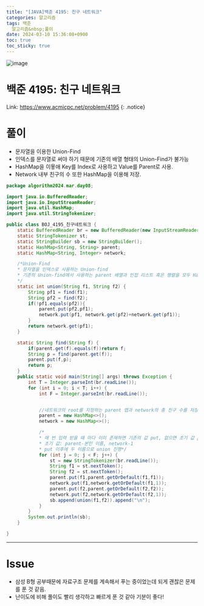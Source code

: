 ```yaml
---
title: "[JAVA]백준 4195: 친구 네트워크"
categories: 알고리즘
tags: 백준
  알고리즘&nbsp;풀이
date: 2024-03-10 15:36:08+0900
toc: true
toc_sticky: true
---
```


![image](https://github.com/cuzzzu1318/Algorithm/assets/77597885/8def81e1-c9f4-4450-9143-c9638171307d)



# 백준 4195: 친구 네트워크

Link: <https://www.acmicpc.net/problem/4195>
{: .notice}

# 풀이

* 문자열을 이용한 Union-Find
* 인덱스를 문자열로 써야 하기 때문에 기존의 배열 형태의 Union-Find가 불가능
* HashMap을 이욯애 Key를 Index로 사용하고 Value를 Parent로 사용.
* Network 내부 친구의 수 또한 HashMap을 이용해 저장.

```java
package algorithm2024.mar.day08;

import java.io.BufferedReader;
import java.io.InputStreamReader;
import java.util.HashMap;
import java.util.StringTokenizer;

public class BOJ_4195_친구네트워크 {
	static BufferedReader br = new BufferedReader(new InputStreamReader(System.in));
	static StringTokenizer st;
	static StringBuilder sb = new StringBuilder();
	static HashMap<String, String> parent;
	static HashMap<String, Integer> network;

	/*Union-Find
	* 문자열을 인덱스로 사용하는 Union-find
	* 기존의 Union-find에서 사용하는 parent 배열과 인접 리스트 혹은 행렬을 모두 HashMap으로 대체
	*/
	static int union(String f1, String f2) {
		String pf1 = find(f1);
		String pf2 = find(f2);
		if(!pf1.equals(pf2)){
			parent.put(pf2,pf1);
			network.put(pf1, network.get(pf2)+network.get(pf1));
		}
		return network.get(pf1);
	}

	static String find(String f) {
		if(parent.get(f).equals(f))return f;
		String p = find(parent.get(f));
		parent.put(f,p);
		return p;
	}
	public static void main(String[] args) throws Exception {
		int T = Integer.parseInt(br.readLine());
		for (int i = 0; i < T; i++) {
			int F = Integer.parseInt(br.readLine());


			//네트워크의 root를 지정하는 parent 맵과 network의 총 친구 수를 저장하는 network 맵
			parent = new HashMap<>();
			network = new HashMap<>();

			/*
			* 매 번 입력 받을 때 마다 이미 존재하면 기존의 값 put, 없으면 초기 값 put.
			* 초기 값: parent-본인 이름, network-1
			* put 이후에 두 이름으로 union 진행*/
			for (int j = 0; j < F; j++) {
				st = new StringTokenizer(br.readLine());
				String f1 = st.nextToken();
				String f2 = st.nextToken();
				parent.put(f1,parent.getOrDefault(f1,f1));
				network.put(f1,network.getOrDefault(f1,1));
				parent.put(f2,parent.getOrDefault(f2,f2));
				network.put(f2,network.getOrDefault(f2,1));
				sb.append(union(f1,f2)).append("\n");
			}
		}
		System.out.println(sb);
	}

}


```

---

# Issue

* 삼성 B형 공부때문에 자료구조 문제를 계속해서 푸는 중이었는데 되게 괜찮은 문제를 푼 것 같음.
* 난이도에 비해 풀이도 빨리 생각하고 빠르게 푼 것 같아 기분이 좋다!